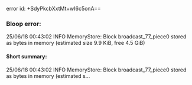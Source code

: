 error id: +SdyPkcbXxtMt+wI6c5onA==
### Bloop error:

25/06/18 00:43:02 INFO MemoryStore: Block broadcast_77_piece0 stored as bytes in memory (estimated size 9.9 KiB, free 4.5 GiB)
#### Short summary: 

25/06/18 00:43:02 INFO MemoryStore: Block broadcast_77_piece0 stored as bytes in memory (estimated s...